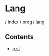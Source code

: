 # Lang

/ [index](/index.md) / [prog](/prog/index.md) / [lang](/prog/lang/index.md)

## Contents

- [rust](/prog/lang/rust/index.md)
